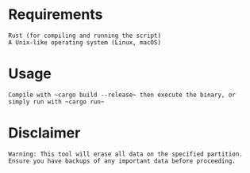 # Requirements
    Rust (for compiling and running the script)
    A Unix-like operating system (Linux, macOS)
    
# Usage 
    Compile with ~cargo build --release~ then execute the binary, or simply run with ~cargo run~
    
# Disclaimer
    Warning: This tool will erase all data on the specified partition. Ensure you have backups of any important data before proceeding.
